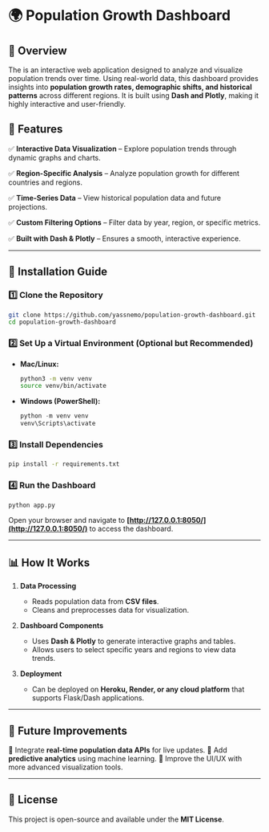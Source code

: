 # 🌍 Population Growth Dashboard

## 📌 Overview

The is an interactive web application designed to analyze and visualize population trends over time. Using real-world data, this dashboard provides insights into **population growth rates, demographic shifts, and historical patterns** across different regions. It is built using **Dash and Plotly**, making it highly interactive and user-friendly.

## 🎯 Features

✅ **Interactive Data Visualization** – Explore population trends through dynamic graphs and charts.

✅ **Region-Specific Analysis** – Analyze population growth for different countries and regions.

✅ **Time-Series Data** – View historical population data and future projections.

✅ **Custom Filtering Options** – Filter data by year, region, or specific metrics.

✅ **Built with Dash & Plotly** – Ensures a smooth, interactive experience.

---

## 🚀 Installation Guide

### 1️⃣ **Clone the Repository**

```bash
git clone https://github.com/yassnemo/population-growth-dashboard.git
cd population-growth-dashboard
```

### 2️⃣ **Set Up a Virtual Environment (Optional but Recommended)**

- **Mac/Linux:**
  ```bash
  python3 -m venv venv
  source venv/bin/activate
  ```
- **Windows (PowerShell):**
  ```powershell
  python -m venv venv
  venv\Scripts\activate
  ```

### 3️⃣ **Install Dependencies**

```bash
pip install -r requirements.txt
```

### 4️⃣ **Run the Dashboard**

```bash
python app.py
```

Open your browser and navigate to **[http://127.0.0.1:8050/](http://127.0.0.1:8050/)** to access the dashboard.

---

## 📊 How It Works

1. **Data Processing**
   - Reads population data from **CSV files**.
   - Cleans and preprocesses data for visualization.

2. **Dashboard Components**
   - Uses **Dash & Plotly** to generate interactive graphs and tables.
   - Allows users to select specific years and regions to view data trends.

3. **Deployment**
   - Can be deployed on **Heroku, Render, or any cloud platform** that supports Flask/Dash applications.

---

## 🚀 Future Improvements

🔹 Integrate **real-time population data APIs** for live updates.
🔹 Add **predictive analytics** using machine learning.
🔹 Improve the UI/UX with more advanced visualization tools.

---

## 📜 License

This project is open-source and available under the **MIT License**.